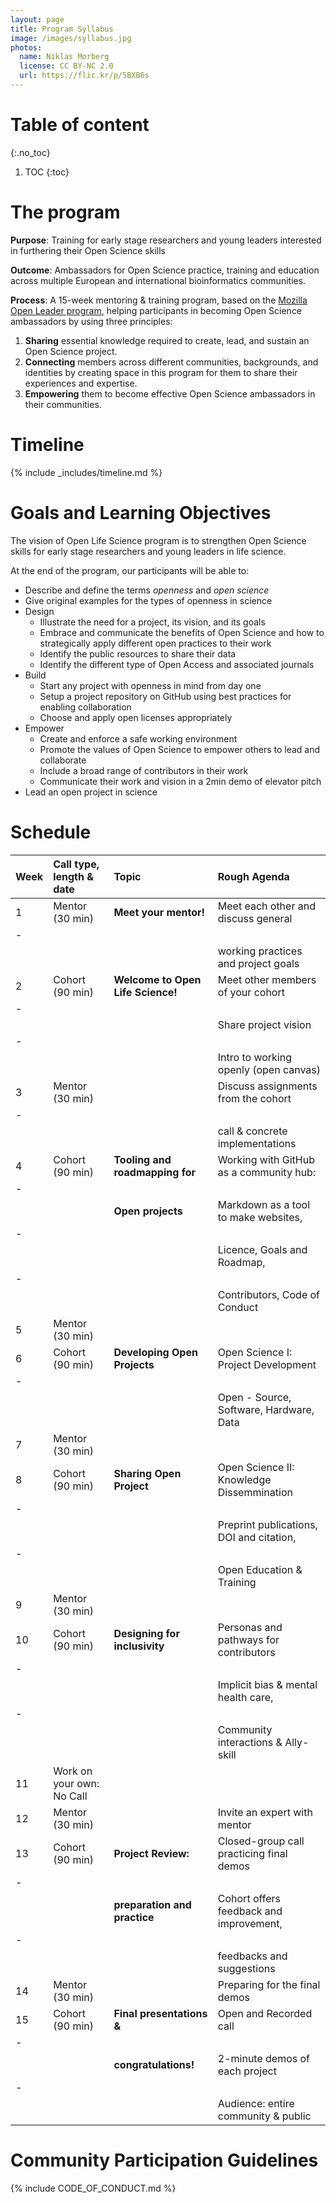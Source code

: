 ```yaml
---
layout: page
title: Program Syllabus
image: /images/syllabus.jpg
photos:
  name: Niklas Morberg
  license: CC BY-NC 2.0
  url: https://flic.kr/p/5BXB6s
---
```


# Table of content
{:.no_toc}

1. TOC
{:toc}

# The program

**Purpose**: Training for early stage researchers and young leaders interested in furthering their
Open Science skills

**Outcome**: Ambassadors for Open Science practice, training and education across multiple European
and international bioinformatics communities.

**Process**: A 15-week mentoring & training program, based on the [Mozilla Open Leader program](https://foundation.mozilla.org/en/opportunity/mozilla-open-leaders/), helping participants in becoming Open Science ambassadors by using three principles:

1. **Sharing** essential knowledge required to create, lead, and sustain an Open Science project.
2. **Connecting** members across different communities, backgrounds, and identities by creating space in this program for them to share their experiences and expertise.
3. **Empowering** them to become effective Open Science ambassadors in their communities.

# Timeline

{% include _includes/timeline.md %}

# Goals and Learning Objectives

The vision of Open Life Science program is to strengthen Open Science skills for early stage researchers and young leaders in life science.

At the end of the program, our participants will be able to:
- Describe and define the terms *openness* and *open science*
- Give original examples for the types of openness in science
- Design
  - Illustrate the need for a project, its vision, and its goals
  - Embrace and communicate the benefits of Open Science and how to strategically apply different open practices to their work
  - Identify the public resources to share their data
  - Identify the different type of Open Access and associated journals
- Build
  - Start any project with openness in mind from day one
  - Setup a project repository on GitHub using best practices for enabling collaboration
  - Choose and apply open licenses appropriately
- Empower
  - Create and enforce a safe working environment
  - Promote the values of Open Science to empower others to lead and collaborate
  - Include a broad range of contributors in their work
  - Communicate their work and vision in a 2min demo of elevator pitch
- Lead an open project in science

# Schedule


| Week | Call type, length & date | Topic                             | Rough Agenda                             |
|:-----|:-------------------------|:----------------------------------|:-----------------------------------------|
| 1    | Mentor (30 min)          | **Meet your mentor!**             | Meet each other and discuss general      |
|-
|      |                          |                                   | working practices and project goals      |
| 2    | Cohort (90 min)          | **Welcome to Open Life Science!** | Meet other members of your cohort        |
|-
|      |                          |                                   | Share project vision                     |
|-
|      |                          |                                   | Intro to working openly (open canvas)    |
| 3    | Mentor (30 min)          |                                   | Discuss assignments from the cohort      |
|-
|      |                          |                                   | call & concrete implementations          |
| 4    | Cohort (90 min)          | **Tooling and roadmapping for**   | Working with GitHub as a community hub:  |
|-
|      |                          | **Open projects**                 | Markdown as a tool to make websites,     |
|-
|      |                          |                                   | Licence, Goals and Roadmap,              |
|-
|      |                          |                                   | Contributors, Code of Conduct            |
| 5    | Mentor (30 min)          |                                   |                                          |
| 6    | Cohort (90 min)          | **Developing Open Projects**      | Open Science I: Project Development      |
|-
|      |                          |                                   | Open - Source, Software, Hardware, Data  |
| 7    | Mentor (30 min)          |                                   |                                          |
| 8    | Cohort (90 min)          | **Sharing Open Project**          | Open Science II: Knowledge Dissemmination|
|-
|      |                          |                                   | Preprint publications, DOI and citation, |
|-
|      |                          |                                   | Open Education & Training
| 9    | Mentor (30 min)          |                                   |                                          |
| 10   | Cohort (90 min)          | **Designing for inclusivity**     | Personas and pathways for contributors   |
|-
|      |                          |                                   | Implicit bias & mental health care,      |
|-
|      |                          |                                   | Community interactions & Ally-skill      |
| 11   | Work on your own: No Call|                                   |                                          |
| 12   | Mentor (30 min)          |                                   | Invite an expert with mentor             |
| 13   | Cohort (90 min)          | **Project Review:**               | Closed-group call practicing final demos |
|-
|      |                          | **preparation and practice**      | Cohort offers feedback and improvement,  |
|-
|      |                          |                                   | feedbacks and suggestions                |
| 14   | Mentor (30 min)          |                                   | Preparing for the final demos            |
| 15   | Cohort (90 min)          | **Final presentations &**         | Open and Recorded call                   |
|-
|      |                          | **congratulations!**              | 2-minute demos of each project           |
|-
|      |                          |                                   | Audience: entire community & public      |


# Community Participation Guidelines

{% include CODE_OF_CONDUCT.md %}
